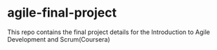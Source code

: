# agile-final-project
This repo contains the final project details for the Introduction to Agile Development and Scrum(Coursera)
